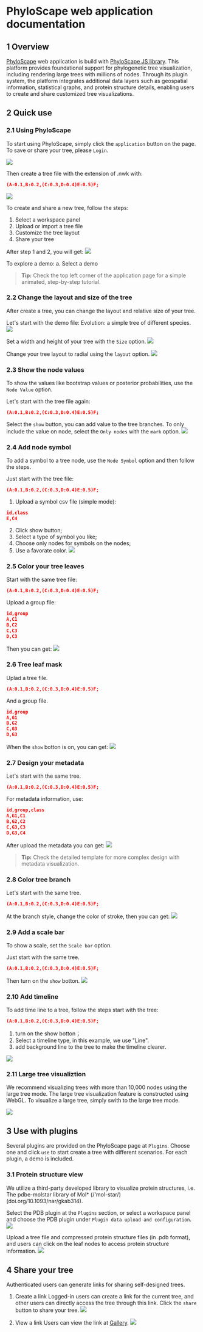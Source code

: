 # PhyloScape web application documentation

## 1 Overview

[PhyloScape](http://darwintree.cn/PhyloScape/#/applicationone) web application is build with [PhyloScape JS library](https://github.com/zlluGitHub/PhyloScape).  This platform provides foundational support for phylogenetic tree visualization, including rendering large trees with millions of nodes. Through its plugin system, the platform integrates additional data layers such as geospatial information, statistical graphs, and protein structure details, enabling users to create and share customized tree visualizations.

## 2 Quick use

### 2.1  Using PhyloScape

To start using PhyloScape, simply click the `application` button on the page. To save or share your tree, please `Login`.

![](../public/imgs/using_phyloscape.png)


Then create a tree file with the extension of .nwk with:
```json
(A:0.1,B:0.2,(C:0.3,D:0.4)E:0.5)F;
```

![](../public/imgs/build_tree.png)

To create and share a new tree, follow the steps:
1. Select a workspace panel
2. Upload or import a tree file
3. Customize the tree layout
4. Share your tree

After step 1 and 2, you will get:
![](../public/imgs/a_new_tree.png)

To explore a demo:
a. Select a demo

> **Tip:** Check the top left corner of the application page for a simple animated, step-by-step tutorial.

### 2.2  Change the layout and size of the tree

After create a tree, you can change the layout and relative size of your tree.

Let's start with the demo file: Evolution: a simple tree of different species.
![](../public/imgs/demo_evolotion.png)

Set a width and height of your tree with the `Size` option.
![](../public/imgs/relative_size.png)

Change your tree layout to radial using the `layout` option.
![](../public/imgs/tree_to_layout.png)

### 2.3  Show the node values

To show the values like bootstrap values or posterior probabilities, use the `Node Value` option.

Let's start with the tree file again:
```json
(A:0.1,B:0.2,(C:0.3,D:0.4)E:0.5)F;
```

Select the `show` button, you can add value to the tree branches. To only include the value on node, select the `Only nodes` with the `mark` option.
![](../public/imgs/node_value.png)

### 2.4  Add node symbol

To add a symbol to a tree node, use the `Node Symbol` option and then follow the steps.

Just start with the tree file:
```json
(A:0.1,B:0.2,(C:0.3,D:0.4)E:0.5)F;
```
1. Upload a symbol csv file (simple mode):
```json
id,class
E,C4
```
2. Click show button;
3. Select a type of symbol you like;
4. Choose only nodes for symbols on the nodes;
5. Use a favorate color.
![](../public/imgs/node_symbol.png)

### 2.5  Color your tree leaves
Start with the same tree file:
```json
(A:0.1,B:0.2,(C:0.3,D:0.4)E:0.5)F;
```

Upload a group file:
```json
id,group
A,C1
B,C2
C,C3
D,C3
```

Then you can get:
![](../public/imgs/leaf_color.png)

### 2.6  Tree leaf mask
Uplad a tree file.
```json
(A:0.1,B:0.2,(C:0.3,D:0.4)E:0.5)F;
```

And a group file.
```json
id,group
A,G1
B,G2
C,G3
D,G3
```

When the `show` botton is on, you can get:
![](../public/imgs/leaf_mask.png)

### 2.7  Design your metadata
Let's start with the same tree.
```json
(A:0.1,B:0.2,(C:0.3,D:0.4)E:0.5)F;
```

For metadata information, use:
```json
id,group,class
A,G1,C1
B,G2,C2
C,G3,C3
D,G3,C4
```

After upload the metadata you can get:
![](../public/imgs/metadata_design.png)

> **Tip:** Check the detailed template for more complex design with metadata visualization.

### 2.8  Color tree branch

Let's start with the same tree.
```json
(A:0.1,B:0.2,(C:0.3,D:0.4)E:0.5)F;
```

At the branch style, change the color of stroke, then you can get:
![](../public/imgs/branch_color.png)

### 2.9  Add a scale bar

To show a scale, set the `Scale bar` option.

Just start with the same tree.
```json
(A:0.1,B:0.2,(C:0.3,D:0.4)E:0.5)F;
```

Then turn on the `show` botton.
![](../public/imgs/scale_bar.png)

### 2.10  Add timeline

To add time line to a tree, follow the steps start with the tree:
```json
(A:0.1,B:0.2,(C:0.3,D:0.4)E:0.5)F;
```
1. turn on the show botton；
2. Select a timeline type, in this example, we use "Line".
3. add background line to the tree to make the timeline clearer.

![](../public/imgs/add_timeline.png)

### 2.11  Large tree visualiztion
We recommend visualizing trees with more than 10,000 nodes using the large tree mode. The large tree visualization feature is constructed using WebGL. To visualize a large tree, simply swith to the large tree mode.

![](../public/imgs/large_tree.png)


## 3 Use with plugins
Several plugins are provided on the PhyloScape page at `Plugins`. Choose one and click `use` to start create a tree with different scenarios. For each plugin, a demo is included.

### 3.1 Protein structure view
We utilize a third-party developed library to visualize protein structures, i.e. The pdbe-molstar library of Mol* (/'mol-star/) (doi.org/10.1093/nar/gkab314).

Select the PDB plugin at the `Plugins` section, or select a workspace panel and choose the PDB plugin under `Plugin data upload and configuration`. 
![](../public/imgs/pdb.png)

Upload a tree file and compressed protein structure files (in .pdb format), and users can click on the leaf nodes to access protein structure information.
![](../public/imgs/structure.png)


## 4 Share your tree
Authenticated users can generate links for sharing self-designed trees.

1. Create a link
Logged-in users can create a link for the current tree, and other users can directly access the tree through this link. Click the `share` button to share your tree.
![](../public/imgs/share.png)

2. View a link
Users can view the link at [Gallery](http://darwintree.cn/PhyloScape/#/gallery).
![](../public/imgs/gallery.png)

